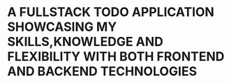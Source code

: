 # A FULLSTACK TODO APPLICATION SHOWCASING MY SKILLS,KNOWLEDGE AND FLEXIBILITY WITH BOTH FRONTEND AND BACKEND TECHNOLOGIES